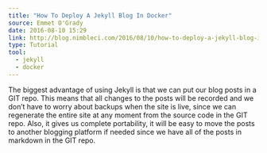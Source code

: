 ```yaml
---
title: "How To Deploy A Jekyll Blog In Docker"
source: Emmet O'Grady
date: 2016-08-10 15:29
link: http://blog.nimbleci.com/2016/08/10/how-to-deploy-a-jekyll-blog-in-docker/
type: Tutorial
tool:
  - jekyll
  - docker
---
```

The biggest advantage of using Jekyll is that we can put our blog posts in a GIT repo. This means that all changes to the posts will be recorded and we don’t have to worry about backups when the site is live, since we can regenerate the entire site at any moment from the source code in the GIT repo. Also, it gives us complete portability, it will be easy to move the posts to another blogging platform if needed since we have all of the posts in markdown in the GIT repo.






